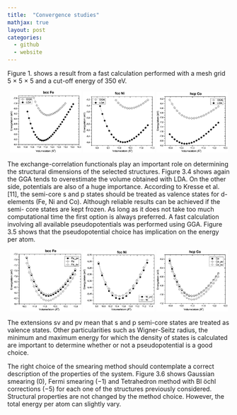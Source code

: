 ```yaml
---
title:  "Convergence studies"
mathjax: true
layout: post
categories:
  - github
  - website
---
```


Figure 1. shows a result from a fast calculation performed with a mesh grid 5 × 5 × 5 and a cut-off energy of 350 eV.

<p align="center">
  <img src="/assets/bcc_Fe_LDA.eps" width="32%" />
  <img src="/assets/fcc_Ni_LDA.eps" width="32%" /> 
  <img src="/assets/hcp_Co_LDA.eps" width="32%" />
</p>


The exchange-correlation functionals play an important role on determining the structural dimensions of the selected structures. Figure 3.4 shows again the GGA tends to overestimate the volume obtained with LDA. On the other side, potentials are also of a huge importance. According to Kresse et al. [11], the semi-core s and p states should be treated as valence states for d-elements (Fe, Ni and Co). Although reliable results can be achieved if the semi- core states are kept frozen. As long as it does not take too much computational time the first option is always preferred. A fast calculation involving all available pseudopotentials was performed using GGA. Figure 3.5 shows that the pseudopotential choice has implication on the energy per atom.

<p align="center">
  <img src="/assets/Fe_pseudo.eps" width="32%" />
  <img src="/assets/Ni_pseudo.eps" width="32%" /> 
  <img src="/assets/Co_pseudo.eps" width="32%" />
</p>


  
The extensions sv and pv mean that s and p semi-core states are treated as valence states. Other particularities such as Wigner-Seitz radius, the minimum and maximum energy for which the density of states is calculated are important to determine whether or not a pseudopotential is a good choice. 

The right choice of the smearing method should contemplate a correct description of the properties of the system. Figure 3.6 shows Gaussian smearing (0), Fermi smearing (−1) and Tetrahedron method with Bl ̈ochl corrections (−5) for each one of the structures previously considered. Structural properties are not changed by the method choice. However, the total energy per atom can slightly vary.  
  
